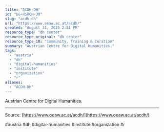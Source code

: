 ```yaml
---
title: "ACDH-DH"
id: "DG-RSRCH-30"
slug: "acdh-dh"
url: "https://www.oeaw.ac.at/acdh/"
created: "August 31, 2025 2:51 PM"
resource_type: "dh center"
resource_type_original: "dh center"
resource_type_10: "Community, Training & Curation"
summary: "Austrian Centre for Digital Humanities."
tags:
  - "austria"
  - "dh"
  - "digital-humanities"
  - "institute"
  - "organization"
  - "r"
aliases:
  - "ACDH-DH"
---
```


Austrian Centre for Digital Humanities.

---

Source: [https://www.oeaw.ac.at/acdh/](https://www.oeaw.ac.at/acdh/)

#austria #dh #digital-humanities #institute #organization #r
